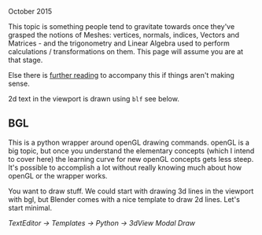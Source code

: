 October 2015  
  
This topic is something people tend to gravitate towards once they've grasped the notions of Meshes:  vertices, normals, indices, Vectors and Matrices - and the trigonometry and Linear Algebra used to perform calculations / transformations on them. This page will assume you are at that stage.

Else there is [further reading](Further_Reading_LA) to accompany this if things aren't making sense.

2d text in the viewport is drawn using `blf` see below.

## BGL

This is a python wrapper around openGL drawing commands. openGL is a big topic, but once you understand the elementary concepts (which I intend to cover here) the learning curve for new openGL concepts gets less steep. It's possible to accomplish a lot without really knowing much about how openGL or the wrapper works.

You want to draw stuff. We could start with drawing 3d lines in the viewport with bgl, but Blender comes with a nice template to draw 2d lines. Let's start minimal.

_TextEditor -> Templates -> Python -> 3dView Modal Draw_




